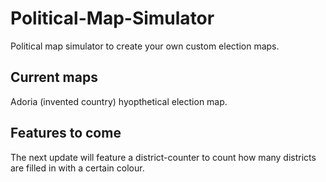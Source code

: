 # Political-Map-Simulator 
Political map simulator to create your own custom election maps.

## Current maps
Adoria (invented country) hyopthetical election map.

## Features to come
The next update will feature a district-counter to count how many districts are filled in with a certain colour.
